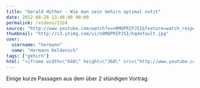 ```yaml
---
title: "Gerald Hüther - Wie man sein Gehirn optimal nutzt"
date: 2012-08-28 13:46:00 00:00
permalink: /videos/1324
source: "http://www.youtube.com/watch?v=n0MQPRIPJ5I&feature=watch_response_rev"
thumbnail: "http://i3.ytimg.com/vi/n0MQPRIPJ5I/hqdefault.jpg"
user:
  username: "hermann"
  name: "Hermann Keldenich"
tags: ["gehirn"]
html: "<iframe width=\"640\" height=\"360\" src=\"http://www.youtube.com/embed/n0MQPRIPJ5I?wmode=transparent&fs=1&feature=oembed\" frameborder=\"0\" allowfullscreen></iframe>"
---
```


Einige kurze Passagen aus dem über 2 stündigen Vortrag.